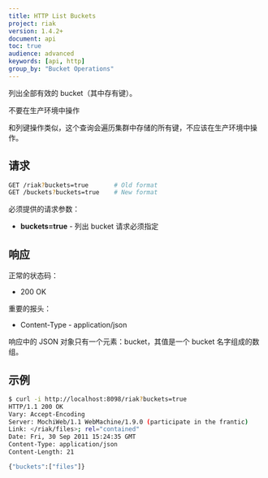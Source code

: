 ```yaml
---
title: HTTP List Buckets
project: riak
version: 1.4.2+
document: api
toc: true
audience: advanced
keywords: [api, http]
group_by: "Bucket Operations"
---
```


列出全部有效的 bucket（其中存有键）。

<div class="note">
<div class="title">不要在生产环境中操作</div>
<p>和列键操作类似，这个查询会遍历集群中存储的所有键，不应该在生产环境中操作。</p>
</div>

## 请求

```bash
GET /riak?buckets=true       # Old format
GET /buckets?buckets=true    # New format
```

必须提供的请求参数：

* **buckets=true** - 列出 bucket 请求必须指定

## 响应

正常的状态码：

* 200 OK

重要的报头：

* Content-Type - application/json

响应中的 JSON 对象只有一个元素：bucket，其值是一个 bucket 名字组成的数组。

## 示例

```bash
$ curl -i http://localhost:8098/riak?buckets=true
HTTP/1.1 200 OK
Vary: Accept-Encoding
Server: MochiWeb/1.1 WebMachine/1.9.0 (participate in the frantic)
Link: </riak/files>; rel="contained"
Date: Fri, 30 Sep 2011 15:24:35 GMT
Content-Type: application/json
Content-Length: 21

{"buckets":["files"]}
```
